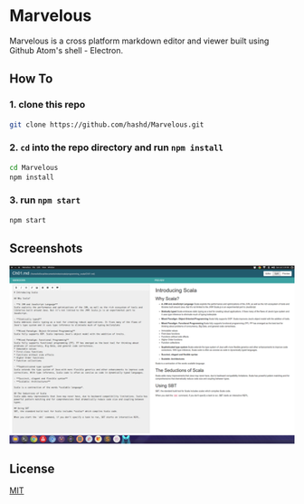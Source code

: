 # Marvelous

Marvelous is a cross platform markdown editor and viewer built using Github Atom's shell - Electron.

## How To

### 1. clone this repo

``` bash
git clone https://github.com/hashd/Marvelous.git
```

### 2. `cd` into the repo directory and run `npm install`

``` bash
cd Marvelous
npm install
```

### 3. run `npm start`

``` bash
npm start
```

## Screenshots
![Marvelous Screenshot](vendor/img/marvelous.png)


## License

[MIT](LICENSE.md)
